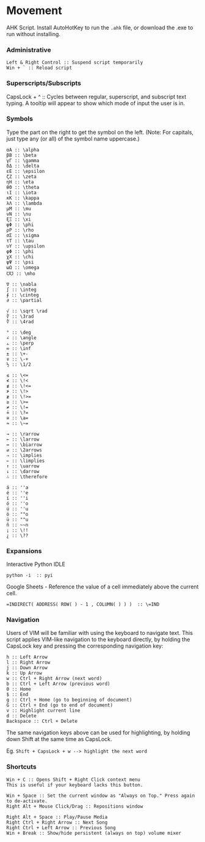 # Movement
AHK Script. Install AutoHotKey to run the `.ahk` file, or download the .exe to run without installing.

### Administrative
~~~
Left & Right Control :: Suspend script temporarily
Win + ` :: Reload script
~~~

### Superscripts/Subscripts

CapsLock + ^ :: Cycles between regular, superscript, and subscript text typing.
A tooltip will appear to show which mode of input the user is in.

### Symbols

Type the part on the right to get the symbol on the left. 
(Note: For capitals, just type any (or all) of the symbol name uppercase.)
~~~
αΑ :: \alpha
βΒ :: \beta
γΓ :: \gamma
δΔ :: \delta
εΕ :: \epsilon
ζΖ :: \zeta
ηΗ :: \eta
θΘ :: \theta
ιΙ :: \iota
κΚ :: \kappa
λΛ :: \lambda
μΜ :: \mu
νΝ :: \nu
ξΞ :: \xi
φΦ :: \phi
ρΡ :: \rho 
σΣ :: \sigma
τΤ :: \tau
υΥ :: \upsilon
φΦ :: \phi
χΧ :: \chi
ψΨ :: \psi
ωΩ :: \omega
℧℧ :: \mho

∇ :: \nabla
∫ :: \integ
∮ :: \cinteg
∂ :: \partial

√ :: \sqrt \rad
∛ :: \3rad
∜ :: \4rad

° :: \deg
∠ :: \angle
⫠ :: \perp
∞ :: \inf
± :: \+-
∓ :: \-+
½ :: \1/2

≤ :: \<=
≮ :: \!<
≰ :: \!<=
≯ :: \!>
≱ :: \!>=
≥ :: \>=
≠ :: \!=
≟ :: \?=
≅ :: \a=
≈ :: \~=

→ :: \rarrow
← :: \larrow
↔ :: \biarrow
⇄ :: \2arrows
⇒ :: \implies
⇐ :: \limplies
↑ :: \uarrow
↓ :: \darrow
∴ :: \therefore

á :: ''a
é :: ''e
í :: ''i
ó :: ''o
ú :: ''u
ö :: ""o
ü :: ""u
ñ :: ~~n
¡ :: \!!
¿ :: \??

~~~

### Expansions

Interactive Python IDLE

```python -i  :: pyi```

Google Sheets - Reference the value of a cell immediately above the current cell.

```=INDIRECT( ADDRESS( ROW( ) - 1 , COLUMN( ) ) )  :: \=IND```

### Navigation

Users of VIM will be familiar with using the keyboard to navigate text. 
This script applies VIM-like navigation to the keyboard directly, by holding the CapsLock key and pressing the corresponding navigation key:

~~~
h :: Left Arrow
l :: Right Arrow
j :: Down Arrow
k :: Up Arrow
w :: Ctrl + Right Arrow (next word)
b :: Ctrl + Left Arrow (previous word)
0 :: Home
$ :: End
g :: Ctrl + Home (go to beginning of document)
G :: Ctrl + End (go to end of document)
v :: Highlight current line
d :: Delete
Backspace :: Ctrl + Delete
~~~

The same navigation keys above can be used for highlighting, by holding down Shift at the same time as CapsLock.

Eg. `Shift + CapsLock + w --> highlight the next word`

### Shortcuts

~~~
Win + C :: Opens Shift + Right Click context menu
This is useful if your keyboard lacks this button.

Win + Space :: Set the current window as "Always on Top." Press again to de-activate.
Right Alt + Mouse Click/Drag :: Repositions window

Right Alt + Space :: Play/Pause Media
Right Ctrl + Right Arrow :: Next Song
Right Ctrl + Left Arrow :: Previous Song
Win + Break :: Show/hide persistent (always on top) volume mixer
~~~
